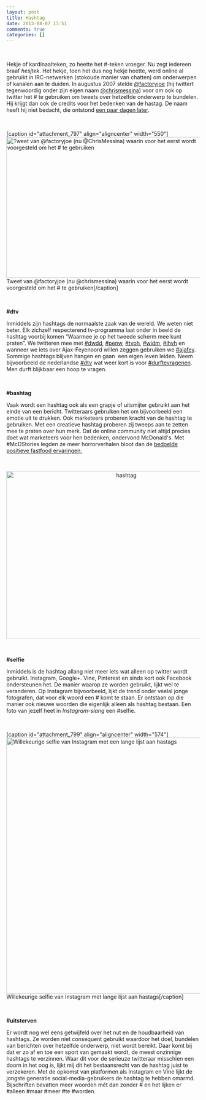 ```yaml
---
layout: post
title: Hashtag
date: 2013-08-07 13:51
comments: true
categories: []
---
```

&nbsp;

Hekje of kardinaalteken, zo heette het #-teken vroeger. Nu zegt iedereen braaf <em>hesjtek</em>. Het hekje, toen het dus nog hekje heette, werd online al gebruikt in IRC-netwerken (stokoude manier van chatten) om onderwerpen of kanalen aan te duiden. In augustus 2007 stelde <a href="https://twitter.com/factoryjoe" target="_blank">@factoryjoe</a> (hij twittert tegenwoordig onder zijn eigen naam <a href="https://twitter.com/chrismessina" target="_blank">@chrismessina</a>) voor om ook op twitter het # te gebruiken om tweets over hetzelfde onderwerp te bundelen. Hij krijgt dan ook de credits voor het bedenken van de hastag. De naam heeft hij niet bedacht, die ontstond <a href="http://stoweboyd.com/post/39877198249/hash-tags-twitter-groupings  " target="_blank">een paar dagen later</a>.

&nbsp;

[caption id="attachment_797" align="aligncenter" width="550"]<a href="http://nubisonline.nl/wp-content/uploads/2013/08/hashtag-tweet.png"><img class="size-full wp-image-797" alt="Tweet van @factoryjoe (nu @ChrisMessina) waarin voor het eerst wordt voorgesteld om het # te gebruiken" src="http://nubisonline.nl/wp-content/uploads/2013/08/hashtag-tweet.png" width="550" height="367" /></a> Tweet van @factoryjoe (nu @chrismessina) waarin voor het eerst wordt voorgesteld om het # te gebruiken[/caption]

&nbsp;

<strong>#dtv</strong>

Inmiddels zijn hashtags de normaalste zaak van de wereld. We weten niet beter. Elk zichzelf respecterend tv-programma laat onder in beeld de hashtag voorbij komen “Waarmee je op het tweede scherm mee kunt praten”. We twitteren mee met <a href="https://twitter.com/search?q=%23dwdd&amp;src=typd&amp;mode=realtime" target="_blank">#dwdd</a>, <a href="https://twitter.com/search?q=%23penw&amp;src=typd&amp;mode=realtime" target="_blank">#penw</a>, <a href="https://twitter.com/search?q=%23tvoh&amp;src=typd&amp;mode=realtime" target="_blank">#tvoh</a>, <a href="https://twitter.com/search?q=%23widm&amp;src=typd&amp;mode=realtime" target="_blank">#widm</a>, <a href="https://twitter.com/search?q=%23ihvh&amp;src=typd&amp;mode=realtime" target="_blank">#ihvh</a> en wanneer we iets over Ajax-Feyenoord willen zeggen gebruiken we <a href="https://twitter.com/search?q=%23ajafey&amp;src=typd&amp;mode=realtime" target="_blank">#ajafey</a>. Sommige hashtags blijven hangen en gaan  een eigen leven leiden. Neem bijvoorbeeld de nederlandse <a href="https://twitter.com/search?q=%23dtv&amp;src=typd&amp;mode=realtime" target="_blank">#dtv</a> wat weer kort is voor <a href="https://twitter.com/search?q=%23durftevragen&amp;src=typd&amp;mode=realtime" target="_blank">#durftevragenen</a>. Men durft blijkbaar een hoop te vragen.

&nbsp;

<strong>#bashtag</strong>

Vaak wordt een hashtag ook als een grapje of uitsmijter gebruikt aan het einde van een bericht. Twitteraars gebruiken het om bijvoorbeeld een emotie uit te drukken. Ook marketeers proberen kracht van de hashtag te gebruiken. Met een creatieve hashtag proberen zij tweeps aan te zetten mee te praten over hun merk. Dat de online community niet altijd precies doet wat marketeers voor hen bedenken, ondervond McDonald's. Met #McDStories legden ze meer horrorverhalen bloot dan de <a href="http://www.forbes.com/sites/kashmirhill/2012/01/24/mcdstories-when-a-hashtag-becomes-a-bashtag/ " target="_blank">bedoelde positieve fastfood ervaringen.</a>

&nbsp;
<p style="text-align: center;"><a href="http://nubisonline.nl/wp-content/uploads/2013/08/hashtag.jpg"><img class="aligncenter  wp-image-805" alt="hashtag" src="http://nubisonline.nl/wp-content/uploads/2013/08/hashtag.jpg" width="610" height="437" /></a></p>
&nbsp;

<strong>#selfie</strong>

Inmiddels is de hashtag allang niet meer iets wat alleen op twitter wordt gebruikt. Instagram, Google+. Vine, Pinterest en sinds kort ook Facebook ondersteunen het. De manier waarop ze worden gebruikt, lijkt wel te veranderen. Op Instagram bijvoorbeeld, lijkt de trend onder veelal jonge fotografen, dat voor elk woord een # komt te staan. Er ontstaan op die manier ook nieuwe woorden die eigenlijk alleen als hashtag bestaan. Een foto van jezelf heet in<em> Instagram-slang</em> een #selfie.

&nbsp;

[caption id="attachment_799" align="aligncenter" width="574"]<a href="http://nubisonline.nl/wp-content/uploads/2013/08/selfie2.png"><img class=" wp-image-799 " alt="Willekeurige selfie van Instagram met een lange lijst aan hastags" src="http://nubisonline.nl/wp-content/uploads/2013/08/selfie2.png" width="574" height="666" /></a> Willekeurige selfie van Instagram met lange lijst aan hastags[/caption]

&nbsp;

<strong>#uitsterven</strong>

Er wordt nog wel eens getwijfeld over het nut en de houdbaarheid van hashtags. Ze worden niet consequent gebruikt waardoor het doel, bundelen van berichten over hetzelfde onderwerp, niet wordt bereikt. Daar komt bij dat er zo af en toe een sport van gemaakt wordt, de meest onzinnige hashtags te verzinnen. Waar dit voor de serieuze twitteraar misschien een doorn in het oog is, lijkt mij dit het bestaansrecht van de hashtag juist te verzekeren. Met de opkomst van platformen als Instagram en Vine lijkt de jongste generatie social-media-gebruikers de hashtag te hebben omarmd. Bijschriften bevatten meer woorden mét dan zonder # en het lijken er #alleen #maar #meer #te #worden.

&nbsp;
